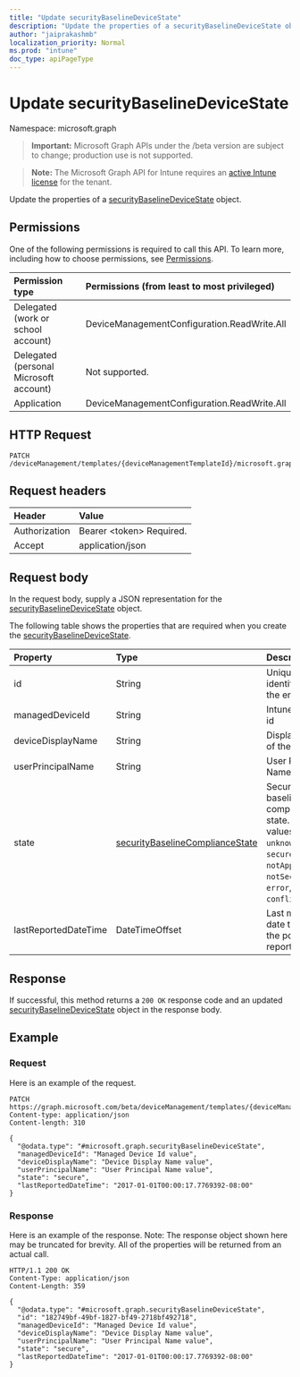 ```yaml
---
title: "Update securityBaselineDeviceState"
description: "Update the properties of a securityBaselineDeviceState object."
author: "jaiprakashmb"
localization_priority: Normal
ms.prod: "intune"
doc_type: apiPageType
---
```


# Update securityBaselineDeviceState

Namespace: microsoft.graph

> **Important:** Microsoft Graph APIs under the /beta version are subject to change; production use is not supported.

> **Note:** The Microsoft Graph API for Intune requires an [active Intune license](https://go.microsoft.com/fwlink/?linkid=839381) for the tenant.

Update the properties of a [securityBaselineDeviceState](../resources/intune-deviceintent-securitybaselinedevicestate.md) object.

## Permissions
One of the following permissions is required to call this API. To learn more, including how to choose permissions, see [Permissions](/graph/permissions-reference).

<!-- { "blockType": "ignored"  } // Note: Removing this line will result in the permissions autogeneration tool overwriting the table. -->
|Permission type|Permissions (from least to most privileged)|
|:---|:---|
|Delegated (work or school account)|DeviceManagementConfiguration.ReadWrite.All|
|Delegated (personal Microsoft account)|Not supported.|
|Application|DeviceManagementConfiguration.ReadWrite.All|

## HTTP Request
<!-- {
  "blockType": "ignored"
}
-->
``` http
PATCH /deviceManagement/templates/{deviceManagementTemplateId}/microsoft.graph.securityBaselineTemplate/deviceStates/{securityBaselineDeviceStateId}
```

## Request headers
|Header|Value|
|:---|:---|
|Authorization|Bearer &lt;token&gt; Required.|
|Accept|application/json|

## Request body
In the request body, supply a JSON representation for the [securityBaselineDeviceState](../resources/intune-deviceintent-securitybaselinedevicestate.md) object.

The following table shows the properties that are required when you create the [securityBaselineDeviceState](../resources/intune-deviceintent-securitybaselinedevicestate.md).

|Property|Type|Description|
|:---|:---|:---|
|id|String|Unique identifier of the entity|
|managedDeviceId|String|Intune device id|
|deviceDisplayName|String|Display name of the device|
|userPrincipalName|String|User Principal Name|
|state|[securityBaselineComplianceState](../resources/intune-deviceintent-securitybaselinecompliancestate.md)|Security baseline compliance state. Possible values are: `unknown`, `secure`, `notApplicable`, `notSecure`, `error`, `conflict`.|
|lastReportedDateTime|DateTimeOffset|Last modified date time of the policy report|



## Response
If successful, this method returns a `200 OK` response code and an updated [securityBaselineDeviceState](../resources/intune-deviceintent-securitybaselinedevicestate.md) object in the response body.

## Example

### Request
Here is an example of the request.
``` http
PATCH https://graph.microsoft.com/beta/deviceManagement/templates/{deviceManagementTemplateId}/microsoft.graph.securityBaselineTemplate/deviceStates/{securityBaselineDeviceStateId}
Content-type: application/json
Content-length: 310

{
  "@odata.type": "#microsoft.graph.securityBaselineDeviceState",
  "managedDeviceId": "Managed Device Id value",
  "deviceDisplayName": "Device Display Name value",
  "userPrincipalName": "User Principal Name value",
  "state": "secure",
  "lastReportedDateTime": "2017-01-01T00:00:17.7769392-08:00"
}
```

### Response
Here is an example of the response. Note: The response object shown here may be truncated for brevity. All of the properties will be returned from an actual call.
``` http
HTTP/1.1 200 OK
Content-Type: application/json
Content-Length: 359

{
  "@odata.type": "#microsoft.graph.securityBaselineDeviceState",
  "id": "182749bf-49bf-1827-bf49-2718bf492718",
  "managedDeviceId": "Managed Device Id value",
  "deviceDisplayName": "Device Display Name value",
  "userPrincipalName": "User Principal Name value",
  "state": "secure",
  "lastReportedDateTime": "2017-01-01T00:00:17.7769392-08:00"
}
```
